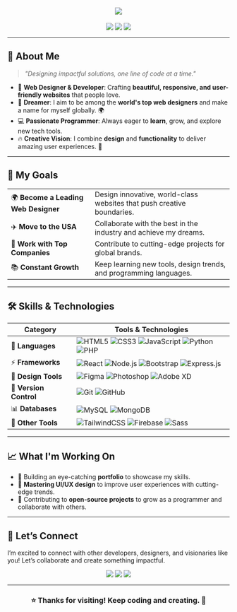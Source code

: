 <h1 align="center">
  <a href="https://github.com/samar007gill">
    <img src="https://readme-typing-svg.demolab.com?font=Oswald&size=30&duration=1800&pause=500&color=4682B4&center=true&vCenter=true&width=800&lines=Hi+there!+👋+I'm+SAMAR+GILL;Full+Stack+Developer+%7C+Tech+Enthusiast;Building+Powerful+and+Impactful+Solutions+%F0%9F%9A%80" />
  </a>
</h1>

<p align="center">
  <img src="https://img.shields.io/badge/Location-Pakistan-%234682B4?style=flat&logo=world&logoColor=white" />
  <img src="https://img.shields.io/badge/Role-Web%20Developer%20%7C%20Designer-%234682B4?style=flat&logo=code&logoColor=white" />
  <img src="https://img.shields.io/badge/Dream-USA%20🇺🇸-%234682B4?style=flat&logo=rocket&logoColor=white" />
</p>

---

## 🚀 **About Me**  
> *"Designing impactful solutions, one line of code at a time."*  

- 🎨 **Web Designer & Developer**: Crafting **beautiful, responsive, and user-friendly websites** that people love.  
- 🌟 **Dreamer**: I aim to be among the **world's top web designers** and make a name for myself globally. 🌍  
- 💻 **Passionate Programmer**: Always eager to **learn**, grow, and explore new tech tools.  
- 🔥 **Creative Vision**: I combine **design** and **functionality** to deliver amazing user experiences. 🌈  

---

## 🎯 **My Goals**
<table>
  <tr>
    <td>🌍 <b>Become a Leading Web Designer</b></td>
    <td>Design innovative, world-class websites that push creative boundaries.</td>
  </tr>
  <tr>
    <td>✈️ <b>Move to the USA</b></td>
    <td>Collaborate with the best in the industry and achieve my dreams.</td>
  </tr>
  <tr>
    <td>🚀 <b>Work with Top Companies</b></td>
    <td>Contribute to cutting-edge projects for global brands.</td>
  </tr>
  <tr>
    <td>📚 <b>Constant Growth</b></td>
    <td>Keep learning new tools, design trends, and programming languages.</td>
  </tr>
</table>

---

## 🛠️ **Skills & Technologies**  

| **Category**           | **Tools & Technologies**                                                                                  |
|------------------------|----------------------------------------------------------------------------------------------------------|
| 📝 **Languages**       | ![HTML5](https://img.shields.io/badge/-HTML5-orange?style=flat&logo=html5&logoColor=white) ![CSS3](https://img.shields.io/badge/-CSS3-blue?style=flat&logo=css3&logoColor=white) ![JavaScript](https://img.shields.io/badge/-JavaScript-yellow?style=flat&logo=javascript&logoColor=white) ![Python](https://img.shields.io/badge/-Python-blue?style=flat&logo=python&logoColor=white) ![PHP](https://img.shields.io/badge/-PHP-purple?style=flat&logo=php&logoColor=white) |
| ⚡ **Frameworks**       | ![React](https://img.shields.io/badge/-React-20232A?style=flat&logo=react&logoColor=61DAFB) ![Node.js](https://img.shields.io/badge/-Node.js-green?style=flat&logo=node.js&logoColor=white) ![Bootstrap](https://img.shields.io/badge/-Bootstrap-purple?style=flat&logo=bootstrap&logoColor=white) ![Express.js](https://img.shields.io/badge/-Express.js-lightgrey?style=flat&logo=express&logoColor=white) |
| 🎨 **Design Tools**     | ![Figma](https://img.shields.io/badge/-Figma-red?style=flat&logo=figma&logoColor=white) ![Photoshop](https://img.shields.io/badge/-Photoshop-blue?style=flat&logo=adobe-photoshop&logoColor=white) ![Adobe XD](https://img.shields.io/badge/-Adobe%20XD-purple?style=flat&logo=adobe-xd&logoColor=white) |
| 🔄 **Version Control**  | ![Git](https://img.shields.io/badge/-Git-orange?style=flat&logo=git&logoColor=white) ![GitHub](https://img.shields.io/badge/-GitHub-black?style=flat&logo=github&logoColor=white) |
| 📊 **Databases**        | ![MySQL](https://img.shields.io/badge/-MySQL-blue?style=flat&logo=mysql&logoColor=white) ![MongoDB](https://img.shields.io/badge/-MongoDB-green?style=flat&logo=mongodb&logoColor=white) |
| 🚀 **Other Tools**      | ![TailwindCSS](https://img.shields.io/badge/-TailwindCSS-blue?style=flat&logo=tailwind-css&logoColor=white) ![Firebase](https://img.shields.io/badge/-Firebase-yellow?style=flat&logo=firebase&logoColor=white) ![Sass](https://img.shields.io/badge/-Sass-pink?style=flat&logo=sass&logoColor=white) |

---

## 📈 **What I'm Working On**  

- 📂 Building an eye-catching **portfolio** to showcase my skills.  
- 🎨 **Mastering UI/UX design** to improve user experiences with cutting-edge trends.  
- 🤖 Contributing to **open-source projects** to grow as a programmer and collaborate with others.  

---

## 💬 **Let’s Connect**  

I’m excited to connect with other developers, designers, and visionaries like you! Let’s collaborate and create something impactful.  

<p align="center">
  <a href="mailto:gillsamar087@gmail.com"><img src="https://img.shields.io/badge/-Email-%23D14836?style=for-the-badge&logo=gmail&logoColor=white" /></a>
  <a href="https://twitter.com/SamarGill"><img src="https://img.shields.io/badge/-Twitter-%231DA1F2?style=for-the-badge&logo=twitter&logoColor=white" /></a>
  <a href="https://SamarGill.com"><img src="https://img.shields.io/badge/-Portfolio-%234682B4?style=for-the-badge&logo=internet-explorer&logoColor=white" /></a>
</p>

---

<h3 align="center">⭐️ Thanks for visiting! Keep coding and creating. 🚀</h3>
